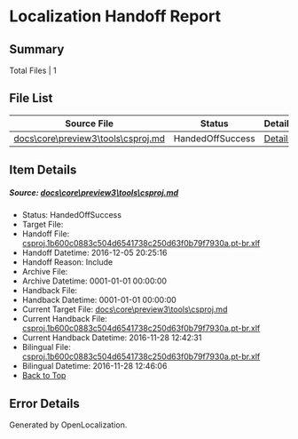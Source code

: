 # <a name='report-top'></a> Localization Handoff Report

## Summary
 Total Files | 1

## File List
 Source File | Status | Details 
 ----------- | ------ | ------- 
 [docs\core\preview3\tools\csproj.md](https://github.com/dotnet/docs/blob/055ec6a242c38066077d8cd0c164a60c59276fcc/docs/core/preview3/tools/csproj.md) | HandedOffSuccess | [Details](#75c198487e9f95bd05bd6af9d82ab925bccf732759)

## Item Details
##### <a name='75c198487e9f95bd05bd6af9d82ab925bccf732759'></a> Source: [docs\core\preview3\tools\csproj.md](https://github.com/dotnet/docs/blob/055ec6a242c38066077d8cd0c164a60c59276fcc/docs/core/preview3/tools/csproj.md)
* Status: HandedOffSuccess
* Target File: 
* Handoff File: [csproj.1b600c0883c504d6541738c250d63f0b79f7930a.pt-br.xlf](https://github.com/dotnet/docs.handoff/blob/d889352111fd4c27386239a204727cdb792dd001/ol-handoff/dotnet/docs.pt-br/master/ht-p1/csproj.1b600c0883c504d6541738c250d63f0b79f7930a.pt-br.xlf)
* Handoff Datetime: 2016-12-05 20:25:16
* Handoff Reason: Include
* Archive File: 
* Archive Datetime: 0001-01-01 00:00:00
* Handback File: 
* Handback Datetime: 0001-01-01 00:00:00
* Current Target File: [docs\core\preview3\tools\csproj.md](https://github.com/dotnet/docs.pt-br/blob/6ab5b02eb723b8294a58ee463978651e64b016cf/docs/core/preview3/tools/csproj.md)
* Current Handback File: [csproj.1b600c0883c504d6541738c250d63f0b79f7930a.pt-br.xlf](https://github.com/dotnet/docs.handback/blob/a464475d2ba36561a5029abe1e2649f3630a22c7/ol-handback/dotnet/docs.pt-br/master/ht-p1/csproj.1b600c0883c504d6541738c250d63f0b79f7930a.pt-br.xlf)
* Current Handback Datetime: 2016-11-28 12:42:31
* Bilingual File: [csproj.1b600c0883c504d6541738c250d63f0b79f7930a.pt-br.xlf](https://github.com/dotnet/docs.handback/blob/a464475d2ba36561a5029abe1e2649f3630a22c7/ol-handback/dotnet/docs.pt-br/master/ht-p1/csproj.1b600c0883c504d6541738c250d63f0b79f7930a.pt-br.xlf)
* Bilingual Datetime: 2016-11-28 12:46:06
* [Back to Top](#report-top)


## Error Details

Generated by OpenLocalization.
